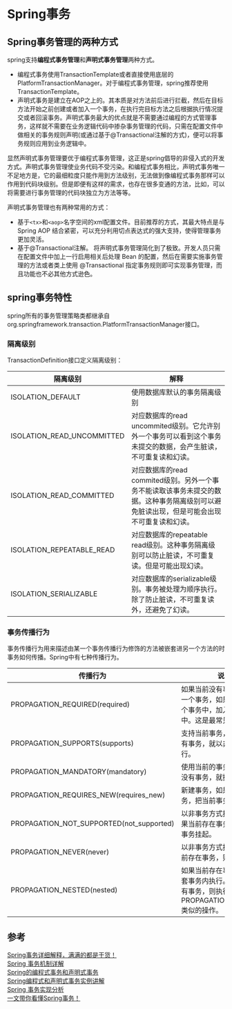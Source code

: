 # Spring事务

## Spring事务管理的两种方式
spring支持**编程式事务管理**和**声明式事务管理**两种方式。

- 编程式事务使用TransactionTemplate或者直接使用底层的PlatformTransactionManager。对于编程式事务管理，spring推荐使用TransactionTemplate。
- 声明式事务是建立在AOP之上的。其本质是对方法前后进行拦截，然后在目标方法开始之前创建或者加入一个事务，在执行完目标方法之后根据执行情况提交或者回滚事务。声明式事务最大的优点就是不需要通过编程的方式管理事务，这样就不需要在业务逻辑代码中掺杂事务管理的代码，只需在配置文件中做相关的事务规则声明(或通过基于@Transactional注解的方式)，便可以将事务规则应用到业务逻辑中。

显然声明式事务管理要优于编程式事务管理，这正是spring倡导的非侵入式的开发方式。声明式事务管理使业务代码不受污染。和编程式事务相比，声明式事务唯一不足地方是，它的最细粒度只能作用到方法级别，无法做到像编程式事务那样可以作用到代码块级别。但是即便有这样的需求，也存在很多变通的方法，比如，可以将需要进行事务管理的代码块独立为方法等等。

声明式事务管理也有两种常用的方式：

- 基于`<tx>`和`<aop>`名字空间的xml配置文件。目前推荐的方式，其最大特点是与 Spring AOP 结合紧密，可以充分利用切点表达式的强大支持，使得管理事务更加灵活。
- 基于@Transactional注解。 将声明式事务管理简化到了极致。开发人员只需在配置文件中加上一行启用相关后处理 Bean 的配置，然后在需要实施事务管理的方法或者类上使用 @Transactional 指定事务规则即可实现事务管理，而且功能也不必其他方式逊色。

## spring事务特性
spring所有的事务管理策略类都继承自org.springframework.transaction.PlatformTransactionManager接口。

### 隔离级别
TransactionDefinition接口定义隔离级别：

|隔离级别|解释|
|-|-|
|ISOLATION_DEFAULT|使用数据库默认的事务隔离级别|
|ISOLATION_READ_UNCOMMITTED|对应数据库的read uncommited级别。它允许别外一个事务可以看到这个事务未提交的数据，会产生脏读，不可重复读和幻读。|
|ISOLATION_READ_COMMITTED|对应数据库的read commited级别。另外一个事务不能读取该事务未提交的数据。这种事务隔离级别可以避免脏读出现，但是可能会出现不可重复读和幻读。|
|ISOLATION_REPEATABLE_READ|对应数据库的repeatable read级别。这种事务隔离级别可以防止脏读，不可重复读。但是可能出现幻读。|
|ISOLATION_SERIALIZABLE|对应数据库的serializable级别。事务被处理为顺序执行。除了防止脏读，不可重复读外，还避免了幻读。|

### 事务传播行为
事务传播行为用来描述由某一个事务传播行为修饰的方法被嵌套进另一个方法的时事务如何传播。Spring中有七种传播行为。

|传播行为|说明|
|-|-|
|PROPAGATION_REQUIRED(required)|如果当前没有事务，就新建一个事务，如果已经存在一个事务中，加入到这个事务中。这是最常见的选择。|
|PROPAGATION_SUPPORTS(supports)|支持当前事务，如果当前没有事务，就以非事务方式执行。|
|PROPAGATION_MANDATORY(mandatory)|使用当前的事务，如果当前没有事务，就抛出异常。|
|PROPAGATION_REQUIRES_NEW(requires_new)|新建事务，如果当前存在事务，把当前事务挂起。|
|PROPAGATION_NOT_SUPPORTED(not_supported)|以非事务方式执行操作，如果当前存在事务，就把当前事务挂起。|
|PROPAGATION_NEVER(never)|以非事务方式执行，如果当前存在事务，则抛出异常。|
|PROPAGATION_NESTED(nested)|如果当前存在事务，则在嵌套事务内执行。如果当前没有事务，则执行与PROPAGATION_REQUIRED类似的操作。|

## 参考
[Spring事务详细解释，满满的都是干货！](https://blog.csdn.net/u010963948/article/details/82761383)</br>
[Spring 事务机制详解](https://www.jianshu.com/p/8ddc01f23540)</br>
[Spring的编程式事务和声明式事务](https://www.cnblogs.com/nnngu/p/8627662.html)</br>
[Spring编程式和声明式事务实例讲解](https://blog.csdn.net/qq_34337272/article/details/80419316)</br>
[Spring 事务实现分析](https://www.jianshu.com/p/2449cd914e3c)</br>
[一文带你看懂Spring事务！](http://blog.itpub.net/69900354/viewspace-2565243/)</br>